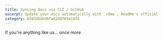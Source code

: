 ```yaml
---
title: Syncing Docs via CLI / GitHub
excerpt: Update your docs automatically with `rdme`, ReadMe's official CLI and GitHub Action!
category: 6583dbdbdbfad200769a18f4
---
```


If you're anything like us...
once more